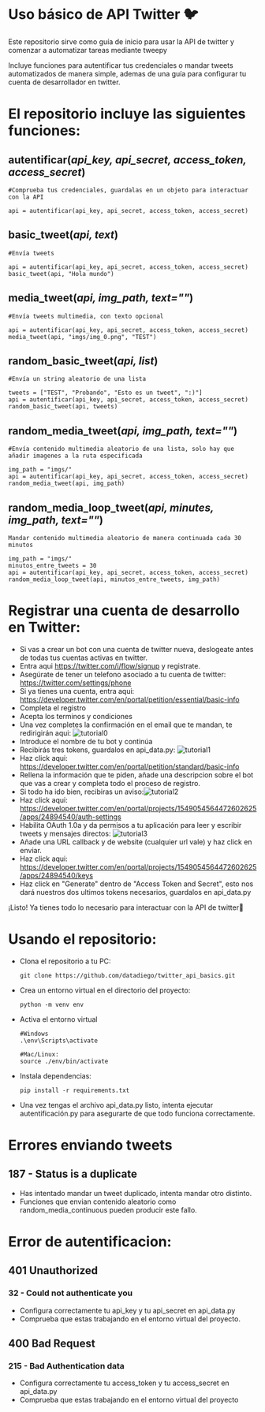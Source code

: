 # Uso básico de API Twitter 🐦

 Este repositorio sirve como guía de inicio para usar la API de twitter y comenzar a automatizar tareas mediante tweepy

 Incluye funciones para autentificar tus credenciales o mandar tweets automatizados de manera simple, ademas de una guía para configurar tu cuenta de desarrollador en twitter.
# El repositorio incluye las siguientes funciones:
## autentificar(*api_key, api_secret, access_token, access_secret*)

```
#Comprueba tus credenciales, guardalas en un objeto para interactuar con la API

api = autentificar(api_key, api_secret, access_token, access_secret)
```

## basic_tweet(*api, text*)
```
#Envía tweets

api = autentificar(api_key, api_secret, access_token, access_secret)
basic_tweet(api, "Hola mundo")
```


## media_tweet(*api, img_path, text=""*)
```
#Envía tweets multimedia, con texto opcional

api = autentificar(api_key, api_secret, access_token, access_secret)
media_tweet(api, "imgs/img_0.png", "TEST")
```

## random_basic_tweet(*api, list*)
```
#Envía un string aleatorio de una lista

tweets = ["TEST", "Probando", "Esto es un tweet", ":)"]
api = autentificar(api_key, api_secret, access_token, access_secret)
random_basic_tweet(api, tweets)
```


## random_media_tweet(*api, img_path, text=""*)
```
#Envía contenido multimedia aleatorio de una lista, solo hay que añadir imagenes a la ruta especificada

img_path = "imgs/"    
api = autentificar(api_key, api_secret, access_token, access_secret)
random_media_tweet(api, img_path)
```

## random_media_loop_tweet(*api, minutes, img_path, text=""*)
```
Mandar contenido multimedia aleatorio de manera continuada cada 30 minutos

img_path = "imgs/"
minutos_entre_tweets = 30
api = autentificar(api_key, api_secret, access_token, access_secret)
random_media_loop_tweet(api, minutos_entre_tweets, img_path)
```

  
# Registrar una cuenta de desarrollo en Twitter:
- Si vas a crear un bot con una cuenta de twitter nueva, deslogeate antes de todas tus cuentas activas en twitter.
- Entra aqui https://twitter.com/i/flow/signup y registrate.
- Asegúrate de tener un telefono asociado a tu cuenta de twitter:
https://twitter.com/settings/phone
- Si ya tienes una cuenta, entra aqui:
https://developer.twitter.com/en/portal/petition/essential/basic-info
- Completa el registro 
- Acepta los terminos y condiciones
- Una vez completes la confirmación en el email que te mandan, te redirigirán aqui: ![tutorial0](tutorial/tutorial0.png)
- Introduce el nombre de tu bot y continúa
- Recibirás tres tokens, guardalos en api_data.py: ![tutorial1](tutorial/tutorial1.png)
- Haz click aqui: https://developer.twitter.com/en/portal/petition/standard/basic-info
- Rellena la información que te piden, añade una descripcion sobre el bot que vas a crear y completa todo el proceso de registro.
- Si todo ha ido bien, recibiras un aviso:![tutorial2](tutorial/tutorial2.png)
- Haz click aqui: https://developer.twitter.com/en/portal/projects/1549054564472602625/apps/24894540/auth-settings
- Habilita OAuth 1.0a y da permisos a tu aplicación para leer y escribir tweets y mensajes directos: ![tutorial3](tutorial/tutorial3.png)
- Añade una URL callback y de website (cualquier url vale) y haz click en enviar.
- Haz click aqui: https://developer.twitter.com/en/portal/projects/1549054564472602625/apps/24894540/keys
- Haz click en "Generate" dentro de "Access Token and Secret", esto nos dará nuestros dos ultimos tokens necesarios, guardalos en api_data.py

¡Listo! Ya tienes todo lo necesario para interactuar con la API de twitter🙂

# Usando el repositorio:
- Clona el repositorio a tu PC:
  ````
  git clone https://github.com/datadiego/twitter_api_basics.git
- Crea un entorno virtual en el directorio del proyecto:
  ```
  python -m venv env
  ```
- Activa el entorno virtual
  ```
  #Windows
  .\env\Scripts\activate

  #Mac/Linux:
  source ./env/bin/activate
- Instala dependencias:
  ```
  pip install -r requirements.txt
  ```
- Una vez tengas el archivo api_data.py listo, intenta ejecutar autentificación.py para asegurarte de que todo funciona correctamente.

# Errores enviando tweets
## 187 - Status is a duplicate
- Has intentado mandar un tweet duplicado, intenta mandar otro distinto.
- Funciones que envian contenido aleatorio como random_media_continuous pueden producir este fallo.

# Error de autentificacion:
## 401 Unauthorized 
### 32 - Could not authenticate you
- Configura correctamente tu api_key y tu api_secret en api_data.py
- Comprueba que estas trabajando en el entorno virtual del proyecto.
## 400 Bad Request
### 215 - Bad Authentication data
- Configura correctamente tu access_token y tu access_secret en api_data.py
- Comprueba que estas trabajando en el entorno virtual del proyecto
